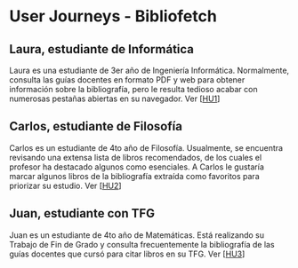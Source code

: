 # User Journeys - Bibliofetch

## Laura, estudiante de Informática

Laura es una estudiante de 3er año de Ingeniería Informática. Normalmente, consulta las guías docentes en formato PDF y web para obtener información sobre la bibliografía, pero le resulta tedioso acabar con numerosas pestañas abiertas en su navegador. Ver [[HU1](https://github.com/eigenric/bibliofetch/issues/2)]

## Carlos, estudiante de Filosofía

Carlos es un estudiante de 4to año de Filosofía. Usualmente, se encuentra revisando una extensa lista de libros recomendados, de los cuales el profesor ha destacado algunos como esenciales. A Carlos le gustaría marcar algunos libros de la bibliografía extraída como favoritos para priorizar su estudio. Ver [[HU2](https://github.com/eigenric/bibliofetch/issues/3)]

##  Juan, estudiante con TFG

Juan es un estudiante de 4to año de Matemáticas. Está realizando su Trabajo de Fin de Grado y consulta frecuentemente la bibliografía de las guías docentes que cursó para citar libros en su TFG. Ver [[HU3](https://github.com/eigenric/bibliofetch/issues/6)]
